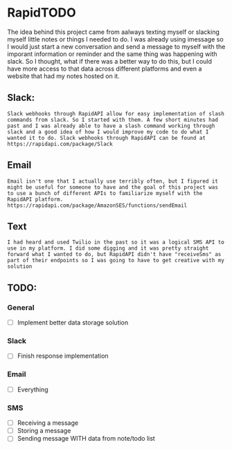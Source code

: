 # RapidTODO

The idea behind this project came from aalways texting myself or slacking myself little notes or things I needed to do. I was already using imessage so I would just start a new conversation and send a message to myself with the imporant information or reminder and the same thing was happening with slack. So I thought, what if there was a better way to do this, but I could have more access to that data across different platforms and even a website that had my notes hosted on it.

## Slack: 
	Slack webhooks through RapidAPI allow for easy implementation of slash commands from slack. So I started with them. A few short minutes had past and I was already able to have a slash command working through slack and a good idea of how I would improve my code to do what I wanted it to do. Slack webhooks through RapidAPI can be found at https://rapidapi.com/package/Slack

## Email 
	Email isn't one that I actually use terribly often, but I figured it might be useful for someone to have and the goal of this project was to use a bunch of different APIs to familiarize myself with the RapidAPI platform. https://rapidapi.com/package/AmazonSES/functions/sendEmail

## Text
	I had heard and used Twilio in the past so it was a logical SMS API to use in my platform. I did some digging and it was pretty straight forward what I wanted to do, but RapidAPI didn't have "receiveSms" as part of their endpoints so I was going to have to get creative with my solution

## TODO:

### General
- [ ] Implement better data storage solution
### Slack
- [ ] Finish response implementation
### Email
- [ ] Everything
### SMS
- [ ] Receiving a message
- [ ] Storing a message
- [ ] Sending message WITH data from note/todo list
